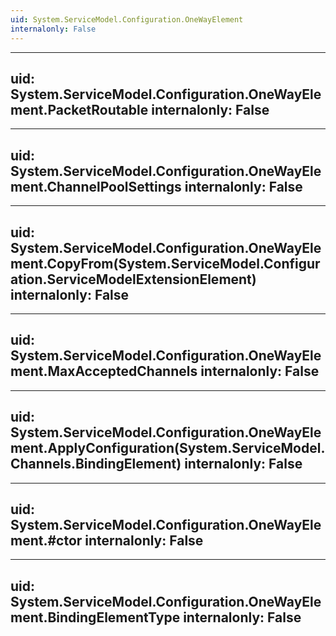 ```yaml
---
uid: System.ServiceModel.Configuration.OneWayElement
internalonly: False
---
```


---
uid: System.ServiceModel.Configuration.OneWayElement.PacketRoutable
internalonly: False
---

---
uid: System.ServiceModel.Configuration.OneWayElement.ChannelPoolSettings
internalonly: False
---

---
uid: System.ServiceModel.Configuration.OneWayElement.CopyFrom(System.ServiceModel.Configuration.ServiceModelExtensionElement)
internalonly: False
---

---
uid: System.ServiceModel.Configuration.OneWayElement.MaxAcceptedChannels
internalonly: False
---

---
uid: System.ServiceModel.Configuration.OneWayElement.ApplyConfiguration(System.ServiceModel.Channels.BindingElement)
internalonly: False
---

---
uid: System.ServiceModel.Configuration.OneWayElement.#ctor
internalonly: False
---

---
uid: System.ServiceModel.Configuration.OneWayElement.BindingElementType
internalonly: False
---
